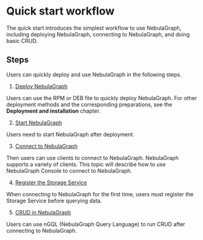# Quick start workflow

The quick start introduces the simplest workflow to use NebulaGraph, including deploying NebulaGraph, connecting to NebulaGraph, and doing basic CRUD.

## Steps

Users can quickly deploy and use NebulaGraph in the following steps.

1. [Deploy NebulaGraph](2.install-nebula-graph.md)

  Users can use the RPM or DEB file to quickly deploy NebulaGraph. For other deployment methods and the corresponding preparations, see the **Deployment and installation** chapter.

2. [Start NebulaGraph](5.start-stop-service.md)

  Users need to start NebulaGraph after deployment.

3. [Connect to NebulaGraph](3.connect-to-nebula-graph.md)

  Then users can use clients to connect to NebulaGraph. NebulaGraph supports a variety of clients. This topic will describe how to use NebulaGraph Console to connect to NebulaGraph.

4. [Register the Storage Service](3.1add-storage-hosts.md)

  When connecting to NebulaGraph for the first time, users must register the Storage Service before querying data.

5. [CRUD in NebulaGraph](4.nebula-graph-crud.md)

  Users can use nGQL (NebulaGraph Query Language) to run CRUD after connecting to NebulaGraph.
